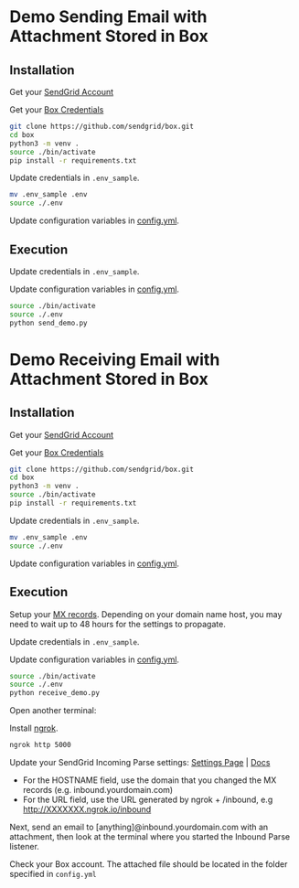 # Demo Sending Email with Attachment Stored in Box

## Installation

Get your [SendGrid Account](https://app.sendgrid.com/signup?source=boxdev)

Get your [Box Credentials](https://app.box.com/developers/services/edit/)

```bash
git clone https://github.com/sendgrid/box.git
cd box
python3 -m venv .
source ./bin/activate
pip install -r requirements.txt
```

Update credentials in `.env_sample`.

```bash
mv .env_sample .env
source ./.env
```

Update configuration variables in [config.yml](https://github.com/sendgrid/box/blob/master/config.yml#L36).

## Execution

Update credentials in `.env_sample`.

Update configuration variables in [config.yml](https://github.com/sendgrid/box/blob/master/config.yml#L36).

```bash
source ./bin/activate
source ./.env
python send_demo.py
```

# Demo Receiving Email with Attachment Stored in Box

## Installation

Get your [SendGrid Account](https://app.sendgrid.com/signup?source=boxdev)

Get your [Box Credentials](https://app.box.com/developers/services/edit/)

```bash
git clone https://github.com/sendgrid/box.git
cd box
python3 -m venv .
source ./bin/activate
pip install -r requirements.txt
```

Update credentials in `.env_sample`.

```bash
mv .env_sample .env
source ./.env
```

Update configuration variables in [config.yml](https://github.com/sendgrid/box/blob/master/config.yml#L36).

## Execution

Setup your [MX records](https://sendgrid.com/docs/Classroom/Basics/Inbound_Parse_Webhook/setting_up_the_inbound_parse_webhook.html#-Setup). Depending on your domain name host, you may need to wait up to 48 hours for the settings to propagate.

Update credentials in `.env_sample`.

Update configuration variables in [config.yml](https://github.com/sendgrid/box/blob/master/config.yml#L36).

```bash
source ./bin/activate
source ./.env
python receive_demo.py
```

Open another terminal:

Install [ngrok](https://ngrok.com/download).

```bash
ngrok http 5000
```

Update your SendGrid Incoming Parse settings: [Settings Page](https://app.sendgrid.com/settings/parse) | [Docs](https://sendgrid.com/docs/Classroom/Basics/Inbound_Parse_Webhook/setting_up_the_inbound_parse_webhook.html#-Pointing-to-a-Hostname-and-URL)

- For the HOSTNAME field, use the domain that you changed the MX records (e.g. inbound.yourdomain.com)
- For the URL field, use the URL generated by ngrok + /inbound, e.g http://XXXXXXX.ngrok.io/inbound

Next, send an email to [anything]@inbound.yourdomain.com with an attachment, then look at the terminal where you started the Inbound Parse listener.

Check your Box account. The attached file should be located in the folder specified in `config.yml`

